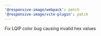 ```yaml
---
'@responsive-image/webpack': patch
'@responsive-image/vite-plugin': patch
---
```


Fix LQIP color bug causing invalid hex values
